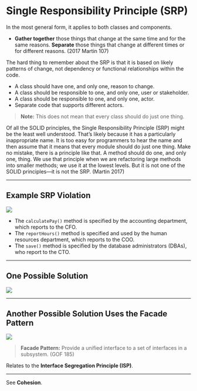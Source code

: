 # Single Responsibility Principle (SRP)

In the most general form, it applies to both classes and components.

- **Gather together** those things that change at the same time and for the same reasons. **Separate** those things that
  change at different times or for different reasons. (2017 Martin 107)

The hard thing to remember about the SRP is that it is based on likely patterns of change, not dependency or functional
relationships within the code.

- A class should have one, and only one, reason to change.
- A class should be responsible to one, and only one, user or stakeholder.
- A class should be responsible to one, and only one, actor.
- Separate code that supports different actors.

> **Note:** This does not mean that every class should do just one thing.

Of all the SOLID principles, the Single Responsibility Principle (SRP) might be the least well understood. That’s likely
because it has a particularly inappropriate name. It is too easy for programmers to hear the name and then assume that
it means that every module should do just one thing. Make no mistake, there is a principle like that. A method should
do one, and only one, thing. We use that principle when we are refactoring large methods into smaller methods; we
use it at the lowest levels. But it is not one of the SOLID principles—it is not the SRP. (Martin 2017)

---

## Example SRP Violation

![](srp-violation.png)

- The `calculatePay()` method is specified by the accounting department, which reports to the CFO.
- The `reportHours()` method is specified and used by the human resources department, which reports to the COO.
- The `save()` method is specified by the database administrators (DBAs), who report to the CTO.

---

## One Possible Solution

![](srp-possible-solution.png)

---

## Another Possible Solution Uses the Facade Pattern

![](srp-possible-solution-facade.png)

> **Facade Pattern:** Provide a unified interface to a set of interfaces in a subsystem. (GOF 185)

Relates to the **Interface Segregation Principle (ISP)**.

---
See **Cohesion**.
